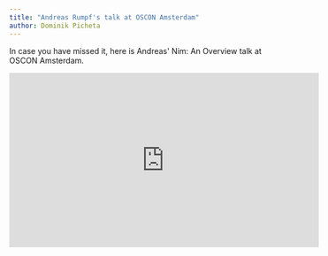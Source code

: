 ```yaml
---
title: "Andreas Rumpf's talk at OSCON Amsterdam"
author: Dominik Picheta
---
```


In case you have missed it, here is Andreas' Nim: An Overview talk at
OSCON Amsterdam.

<iframe width="560" height="315" src="https://www.youtube.com/embed/4rJEBs_Nnaw" frameborder="0" allowfullscreen></iframe>
